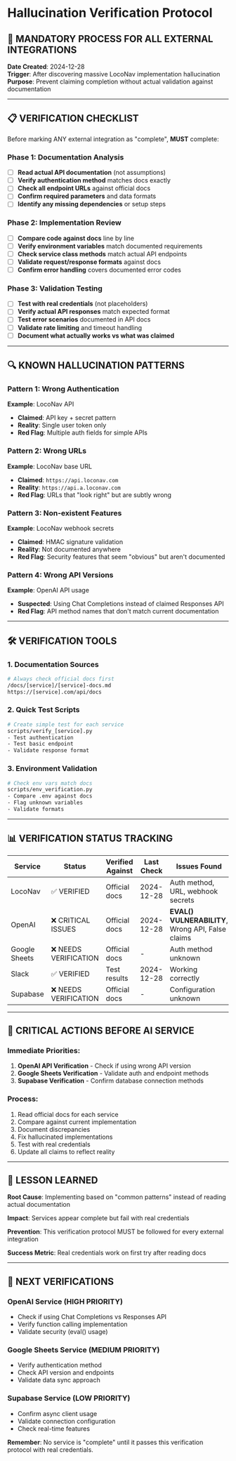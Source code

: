 # Hallucination Verification Protocol

## 🚨 **MANDATORY PROCESS FOR ALL EXTERNAL INTEGRATIONS**

**Date Created**: 2024-12-28  
**Trigger**: After discovering massive LocoNav implementation hallucination  
**Purpose**: Prevent claiming completion without actual validation against documentation

---

## 📋 **VERIFICATION CHECKLIST**

Before marking ANY external integration as "complete", **MUST** complete:

### Phase 1: Documentation Analysis
- [ ] **Read actual API documentation** (not assumptions)
- [ ] **Verify authentication method** matches docs exactly
- [ ] **Check all endpoint URLs** against official docs
- [ ] **Confirm required parameters** and data formats
- [ ] **Identify any missing dependencies** or setup steps

### Phase 2: Implementation Review
- [ ] **Compare code against docs** line by line
- [ ] **Verify environment variables** match documented requirements
- [ ] **Check service class methods** match actual API endpoints
- [ ] **Validate request/response formats** against docs
- [ ] **Confirm error handling** covers documented error codes

### Phase 3: Validation Testing
- [ ] **Test with real credentials** (not placeholders)
- [ ] **Verify actual API responses** match expected format
- [ ] **Test error scenarios** documented in API docs
- [ ] **Validate rate limiting** and timeout handling
- [ ] **Document what actually works vs what was claimed**

---

## 🔍 **KNOWN HALLUCINATION PATTERNS**

### Pattern 1: Wrong Authentication
**Example**: LocoNav API
- **Claimed**: API key + secret pattern
- **Reality**: Single user token only
- **Red Flag**: Multiple auth fields for simple APIs

### Pattern 2: Wrong URLs
**Example**: LocoNav base URL
- **Claimed**: `https://api.loconav.com`
- **Reality**: `https://api.a.loconav.com`
- **Red Flag**: URLs that "look right" but are subtly wrong

### Pattern 3: Non-existent Features
**Example**: LocoNav webhook secrets
- **Claimed**: HMAC signature validation
- **Reality**: Not documented anywhere
- **Red Flag**: Security features that seem "obvious" but aren't documented

### Pattern 4: Wrong API Versions
**Example**: OpenAI API usage
- **Suspected**: Using Chat Completions instead of claimed Responses API
- **Red Flag**: API method names that don't match current documentation

---

## 🛠 **VERIFICATION TOOLS**

### 1. Documentation Sources
```bash
# Always check official docs first
/docs/[service]/[service]-docs.md
https://[service].com/api/docs
```

### 2. Quick Test Scripts
```bash
# Create simple test for each service
scripts/verify_[service].py
- Test authentication
- Test basic endpoint
- Validate response format
```

### 3. Environment Validation
```bash
# Check env vars match docs
scripts/env_verification.py
- Compare .env against docs
- Flag unknown variables
- Validate formats
```

---

## 📊 **VERIFICATION STATUS TRACKING**

| Service | Status | Verified Against | Last Check | Issues Found |
|---------|--------|------------------|------------|--------------|
| LocoNav | ✅ VERIFIED | Official docs | 2024-12-28 | Auth method, URL, webhook secrets |
| OpenAI | ❌ CRITICAL ISSUES | Official docs | 2024-12-28 | **EVAL() VULNERABILITY**, Wrong API, False claims |
| Google Sheets | ❌ NEEDS VERIFICATION | Official docs | - | Auth method unknown |
| Slack | ✅ VERIFIED | Test results | 2024-12-28 | Working correctly |
| Supabase | ❌ NEEDS VERIFICATION | Official docs | - | Configuration unknown |

---

## 🚨 **CRITICAL ACTIONS BEFORE AI SERVICE**

### Immediate Priorities:
1. **OpenAI API Verification** - Check if using wrong API version
2. **Google Sheets Verification** - Validate auth and endpoint methods
3. **Supabase Verification** - Confirm database connection methods

### Process:
1. Read official docs for each service
2. Compare against current implementation
3. Document discrepancies
4. Fix hallucinated implementations
5. Test with real credentials
6. Update all claims to reflect reality

---

## 📝 **LESSON LEARNED**

**Root Cause**: Implementing based on "common patterns" instead of reading actual documentation

**Impact**: Services appear complete but fail with real credentials

**Prevention**: This verification protocol MUST be followed for every external integration

**Success Metric**: Real credentials work on first try after reading docs

---

## 🎯 **NEXT VERIFICATIONS**

### OpenAI Service (HIGH PRIORITY)
- Check if using Chat Completions vs Responses API
- Verify function calling implementation
- Validate security (eval() usage)

### Google Sheets Service (MEDIUM PRIORITY)  
- Verify authentication method
- Check API version and endpoints
- Validate data sync approach

### Supabase Service (LOW PRIORITY)
- Confirm async client usage
- Validate connection configuration
- Check real-time features

**Remember**: No service is "complete" until it passes this verification protocol with real credentials.
